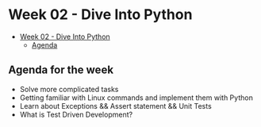 # Week 02 - Dive Into Python

- [Week 02 - Dive Into Python](#week-02---dive-into--python)
    - [Agenda](#agenda)

## Agenda for the week

* Solve more complicated tasks
* Getting familiar with Linux commands and implement them with Python
* Learn about Exceptions && Assert statement && Unit Tests
* What is Test Driven Development?